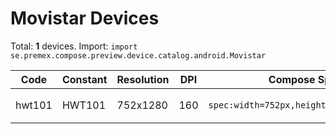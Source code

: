 # Movistar Devices

Total: **1** devices. Import: `import se.premex.compose.preview.device.catalog.android.Movistar`

| Code | Constant | Resolution | DPI | Compose Spec | Preview Usage |
|------|----------|------------|-----|-------------|---------------|
| hwt101 | HWT101 | 752x1280 | 160 | `spec:width=752px,height=1280px,dpi=160` | `@Preview(device = Movistar.HWT101)` |

<!-- Generated automatically. Do not edit manually. -->
